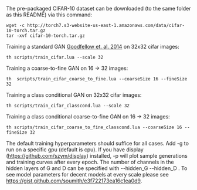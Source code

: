 The pre-packaged CIFAR-10 dataset can be downloaded (to the same folder as this README) via this command:
```
wget -c http://torch7.s3-website-us-east-1.amazonaws.com/data/cifar-10-torch.tar.gz
tar -xvf cifar-10-torch.tar.gz
```

Training a standard GAN [Goodfellow et. al. 2014](http://arxiv.org/abs/1406.2661) on 32x32 cifar images:
```
th scripts/train_cifar.lua --scale 32
```

Training a coarse-to-fine GAN on 16 -> 32 images:
```
th  scripts/train_cifar_coarse_to_fine.lua --coarseSize 16 --fineSize 32
```


Training a class conditional GAN on 32x32 cifar images:
```
th scripts/train_cifar_classcond.lua --scale 32
```

Training a class conditional coarse-to-fine GAN on 16 -> 32 images:
```
th scripts/train_cifar_coarse_to_fine_classcond.lua --coarseSize 16 --fineSize 32
```

The default training hyperparameters should suffice for all cases.
Add -g <gpu> to run on a specific gpu (default is cpu).
If you have display (https://github.com/szym/display) installed, -p will plot sample generations and training curves after every epoch.
The number of channels in the hidden layers of G and D can be specified with --hidden_G <numhidG> --hidden_D <numhidD>.
To see model parameters for decent models at every scale please see https://gist.github.com/soumith/e3f722173ea16c1ea0d9.
